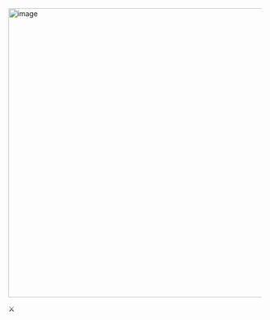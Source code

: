 <img width="735" height="574" alt="image" src="https://github.com/user-attachments/assets/0027d22b-d845-4100-99e9-0d4218a24d10" />

⚔︎


